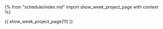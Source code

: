{% from "schedule/index.md" import show_week_project_page with context %}

{{ show_week_project_page(11) }}
